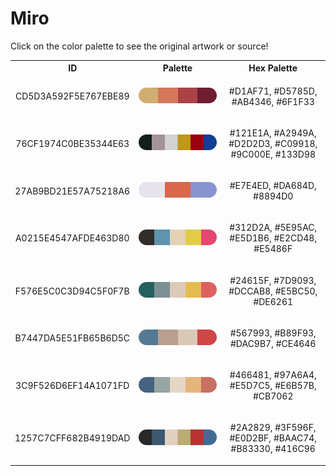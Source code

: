 
<!DOCTYPE html>
<html><body>
<h1>Miro</h1>
<p>Click on the color palette to see the original artwork or source!</p>
<table style="width:100%">
<tr><th style="text-align: center; vertical-align: middle;">ID</th><th style="text-align: center; vertical-align: middle;">Palette</th><th style="text-align: center; vertical-align: middle;">Hex Palette</th></tr>
<tr><td style="text-align: center; vertical-align: middle;"><p style="font-size:14px">CD5D3A592F5E767EBE89</p></td> <td style="text-align: center; vertical-align: middle;"><a href=https://www.nga.gov/collection/art-object-page.91414.html style="font-size:14px"><img style="border-radius: 14px;" src="../media/swatches/CD5D3A592F5E767EBE89.png" height="25"></a></td> <td style="text-align: center; vertical-align: middle;"><p style="font-size:14px">#D1AF71, #D5785D, #AB4346, #6F1F33</p></td></tr>
<tr><td style="text-align: center; vertical-align: middle;"><p style="font-size:14px">76CF1974C0BE35344E63</p></td> <td style="text-align: center; vertical-align: middle;"><a href=https://www.nga.gov/collection/art-object-page.53059.html style="font-size:14px"><img style="border-radius: 14px;" src="../media/swatches/76CF1974C0BE35344E63.png" height="25"></a></td> <td style="text-align: center; vertical-align: middle;"><p style="font-size:14px">#121E1A, #A2949A, #D2D2D3, #C09918, #9C000E, #133D98</p></td></tr>
<tr><td style="text-align: center; vertical-align: middle;"><p style="font-size:14px">27AB9BD21E57A75218A6</p></td> <td style="text-align: center; vertical-align: middle;"><a href=https://www.nga.gov/collection/art-object-page.61373.html style="font-size:14px"><img style="border-radius: 14px;" src="../media/swatches/27AB9BD21E57A75218A6.png" height="25"></a></td> <td style="text-align: center; vertical-align: middle;"><p style="font-size:14px">#E7E4ED, #DA684D, #8894D0</p></td></tr>
<tr><td style="text-align: center; vertical-align: middle;"><p style="font-size:14px">A0215E4547AFDE463D80</p></td> <td style="text-align: center; vertical-align: middle;"><a href=https://www.nga.gov/collection/art-object-page.142287.html style="font-size:14px"><img style="border-radius: 14px;" src="../media/swatches/A0215E4547AFDE463D80.png" height="25"></a></td> <td style="text-align: center; vertical-align: middle;"><p style="font-size:14px">#312D2A, #5E95AC, #E5D1B6, #E2CD48, #E5486F</p></td></tr>
<tr><td style="text-align: center; vertical-align: middle;"><p style="font-size:14px">F576E5C0C3D94C5F0F7B</p></td> <td style="text-align: center; vertical-align: middle;"><a href=https://www.nga.gov/collection/art-object-page.46996.html style="font-size:14px"><img style="border-radius: 14px;" src="../media/swatches/F576E5C0C3D94C5F0F7B.png" height="25"></a></td> <td style="text-align: center; vertical-align: middle;"><p style="font-size:14px">#24615F, #7D9093, #DCCAB8, #E5BC50, #DE6261</p></td></tr>
<tr><td style="text-align: center; vertical-align: middle;"><p style="font-size:14px">B7447DA5E51FB65B6D5C</p></td> <td style="text-align: center; vertical-align: middle;"><a href=https://www.nga.gov/collection/art-object-page.46992.html style="font-size:14px"><img style="border-radius: 14px;" src="../media/swatches/B7447DA5E51FB65B6D5C.png" height="25"></a></td> <td style="text-align: center; vertical-align: middle;"><p style="font-size:14px">#567993, #B89F93, #DAC9B7, #CE4646</p></td></tr>
<tr><td style="text-align: center; vertical-align: middle;"><p style="font-size:14px">3C9F526D6EF14A1071FD</p></td> <td style="text-align: center; vertical-align: middle;"><a href=https://www.nga.gov/collection/art-object-page.47044.html style="font-size:14px"><img style="border-radius: 14px;" src="../media/swatches/3C9F526D6EF14A1071FD.png" height="25"></a></td> <td style="text-align: center; vertical-align: middle;"><p style="font-size:14px">#466481, #97A6A4, #E5D7C5, #E6B57B, #CB7062</p></td></tr>
<tr><td style="text-align: center; vertical-align: middle;"><p style="font-size:14px">1257C7CFF682B4919DAD</p></td> <td style="text-align: center; vertical-align: middle;"><a href=https://www.nga.gov/collection/art-object-page.136243.html style="font-size:14px"><img style="border-radius: 14px;" src="../media/swatches/1257C7CFF682B4919DAD.png" height="25"></a></td> <td style="text-align: center; vertical-align: middle;"><p style="font-size:14px">#2A2829, #3F596F, #E0D2BF, #BAAC74, #B83330, #416C96</p></td></tr>
</table>
</body></html>
